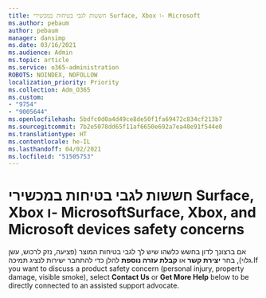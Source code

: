 ```yaml
---
title: חששות לגבי בטיחות במכשירי Surface,‏ Xbox ו- Microsoft
ms.author: pebaum
author: pebaum
manager: dansimp
ms.date: 03/16/2021
ms.audience: Admin
ms.topic: article
ms.service: o365-administration
ROBOTS: NOINDEX, NOFOLLOW
localization_priority: Priority
ms.collection: Adm_O365
ms.custom:
- "9754"
- "9005644"
ms.openlocfilehash: 5bdfc0d0a4d49ce8de50f1fa69472c834cf213b7
ms.sourcegitcommit: 7b2e5078dd65f11af6650e692a7ea48e91f544e0
ms.translationtype: HT
ms.contentlocale: he-IL
ms.lasthandoff: 04/02/2021
ms.locfileid: "51505753"
---
```

# <a name="surface-xbox-and-microsoft-devices-safety-concerns"></a><span data-ttu-id="1a569-102">חששות לגבי בטיחות במכשירי Surface,‏ Xbox ו- Microsoft</span><span class="sxs-lookup"><span data-stu-id="1a569-102">Surface, Xbox, and Microsoft devices safety concerns</span></span>

<span data-ttu-id="1a569-103">אם ברצונך לדון בחשש כלשהו שיש לך לגבי בטיחות המוצר (פציעה, נזק לרכוש, עשן גלוי), בחר **יצירת קשר** או **קבלת עזרה נוספת** להלן כדי להתחבר ישירות לנציג תמיכה.</span><span class="sxs-lookup"><span data-stu-id="1a569-103">If you want to discuss a product safety concern (personal injury, property damage, visible smoke), select **Contact Us** or **Get More Help** below to be directly connected to an assisted support advocate.</span></span>